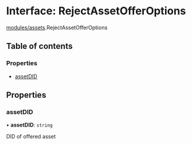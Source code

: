 # Interface: RejectAssetOfferOptions

[modules/assets](../modules/modules_assets.md).RejectAssetOfferOptions

## Table of contents

### Properties

- [assetDID](modules_assets.RejectAssetOfferOptions.md#assetdid)

## Properties

### assetDID

• **assetDID**: `string`

DID of offered asset
